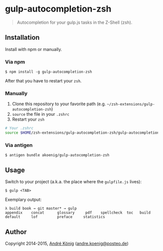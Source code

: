 # gulp-autocompletion-zsh

> Autocompletion for your gulp.js tasks in the Z-Shell (zsh).

## Installation

Install with npm or manually.

### Via npm

    $ npm install -g gulp-autocompletion-zsh

After that you have to restart your `zsh`.


### Manually

1. Clone this repository to your favorite path (e.g. `~/zsh-extensions/gulp-autocompletion-zsh`)
2. `source` the file in your `.zshrc`
3. Restart your `zsh`

```sh
# Your .zshrc
source $HOME/zsh-extensions/gulp-autocompletion-zsh/gulp-autocompletion.zsh
```

### Via antigen

    $ antigen bundle akoenig/gulp-autocompletion-zsh


## Usage

Switch to your project (a.k.a. the place where the `gulpfile.js` lives):

    $ gulp <TAB>

Exemplary output:

    λ build book → git master* → gulp
    appendix    concat      glossary     pdf    spellcheck  toc   build       default     lof         preface     statistics  

## Author

Copyright 2014-2015, [André König](http://andrekoenig.info) (andre.koenig@posteo.de)

